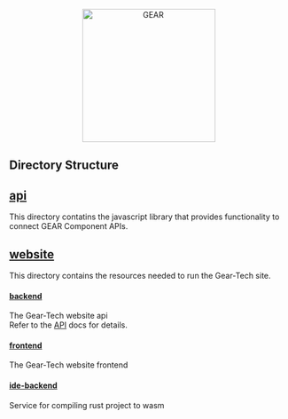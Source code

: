 <p align="center">
  <a href="https://gear-tech.io">
    <img src="https://gear-tech.io/images/logo-black.svg" width="240" alt="GEAR">
  </a>
</p>

## Directory Structure

## [api](https://github.com/gear-tech/gear-js/tree/master/api)

This directory contatins the javascript library that provides functionality to connect GEAR Component APIs.

## [website](https://github.com/gear-tech/gear-js/tree/master/website)

This directory contains the resources needed to run the Gear-Tech site.

#### [backend](https://github.com/gear-tech/gear-js/tree/master/website/backend)

The Gear-Tech website api <br/>
Refer to the [API](https://github.com/gear-tech/gear-js/tree/master/website/backend/README.md) docs for details.

#### [frontend](https://github.com/gear-tech/gear-js/tree/master/website/frontend)

The Gear-Tech website frontend

#### [ide-backend](https://github.com/gear-tech/gear-js/tree/master/website/ide-backend)

Service for compiling rust project to wasm
